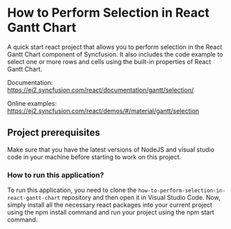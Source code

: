 # How to Perform Selection in React Gantt Chart

A quick start react project that allows you to perform selection in the React Gantt Chart component of Syncfusion. It also includes the code example to select one or more rows and cells using the built-in properties of React Gantt Chart. 

Documentation: https://ej2.syncfusion.com/react/documentation/gantt/selection/

Online examples: https://ej2.syncfusion.com/react/demos/#/material/gantt/selection

## Project prerequisites
Make sure that you have the latest versions of NodeJS and visual studio code in your machine before starting to work on this project.

### How to run this application?
To run this application, you need to clone the `how-to-perform-selection-in-react-gantt-chart` repository and then open it in Visual Studio Code. Now, simply install all the necessary react packages into your current project using the npm install command and run your project using the npm start command.